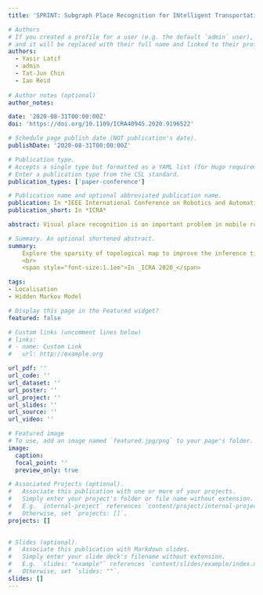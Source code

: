 ```yaml
---
title: 'SPRINT: Subgraph Place Recognition for INtelligent Transportation'

# Authors
# If you created a profile for a user (e.g. the default `admin` user), write the username (folder name) here
# and it will be replaced with their full name and linked to their profile.
authors:
  - Yasir Latif
  - admin
  - Tat-Jun Chin
  - Ian Reid 
  
# Author notes (optional)
author_notes:

date: '2020-08-31T00:00:00Z'
doi: 'https://doi.org/10.1109/ICRA40945.2020.9196522'

# Schedule page publish date (NOT publication's date).
publishDate: '2020-08-31T00:00:00Z'

# Publication type.
# Accepts a single type but formatted as a YAML list (for Hugo requirements).
# Enter a publication type from the CSL standard.
publication_types: ['paper-conference']

# Publication name and optional abbreviated publication name.
publication: In *IEEE International Conference on Robotics and Automation (ICRA 2020)*
publication_short: In *ICRA*

abstract: Visual place recognition is an important problem in mobile robotics which aims to localize a robot using image information alone. Recent methods have shown promising results for place recognition under varying environmental conditions by exploiting the sequential nature of the image acquisition process. We show that by using k nearest neighbours based image retrieval as the backend, and exploiting the structure of the image acquisition process which introduces temporal relations between images in the database, the location of possible matches can be restricted to a subset of all the images seen so far. In effect, the original problem space can thus be restricted to a significantly smaller subspace, reducing the inference time significantly. This is particularly important for scalable place recognition over databases containing millions of images. We present large scale experiments using publicly sourced data that show the computational performance of the proposed method under varying environmental conditions.

# Summary. An optional shortened abstract.
summary: 
    Explore the sparsity of topological map to improve the inference time for place recognition
    <br>
    <span style="font-size:1.1em">In _ICRA 2020_</span>

tags: 
- Localisation
- Hidden Markov Model

# Display this page in the Featured widget?
featured: false

# Custom links (uncomment lines below)
# links:
# - name: Custom Link
#   url: http://example.org

url_pdf: ''
url_code: ''
url_dataset: ''
url_poster: ''
url_project: ''
url_slides: ''
url_source: ''
url_video: ''

# Featured image
# To use, add an image named `featured.jpg/png` to your page's folder.
image:
  caption: 
  focal_point: ''
  preview_only: true

# Associated Projects (optional).
#   Associate this publication with one or more of your projects.
#   Simply enter your project's folder or file name without extension.
#   E.g. `internal-project` references `content/project/internal-project/index.md`.
#   Otherwise, set `projects: []`.
projects: []
  

# Slides (optional).
#   Associate this publication with Markdown slides.
#   Simply enter your slide deck's filename without extension.
#   E.g. `slides: "example"` references `content/slides/example/index.md`.
#   Otherwise, set `slides: ""`.
slides: []
---
```


